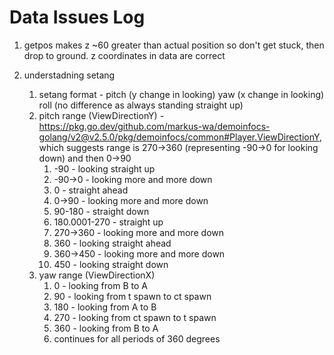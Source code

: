 # Data Issues Log
1. getpos makes z ~60 greater than actual position so don't get stuck, then drop
to ground. z coordinates in data are correct
   
1. understadning setang
   1. setang format - pitch (y change in looking) yaw (x change in looking) roll (no difference as always standing straight up)
   2. pitch range (ViewDirectionY) -https://pkg.go.dev/github.com/markus-wa/demoinfocs-golang/v2@v2.5.0/pkg/demoinfocs/common#Player.ViewDirectionY,
   which suggests range is 270->360 (representing -90->0 for looking down) and then 0->90
      1. -90 - looking straight up
      2. -90->0 - looking more and more down
      3. 0 - straight ahead
      4. 0->90 - looking more and more down
      5. 90-180 - straight down
      6. 180.0001-270 - straight up
      7. 270->360 - looking more and more down
      8. 360 - looking straight ahead
      9. 360->450 - looking more and more down
      10. 450 - looking straight down
   3. yaw range (ViewDirectionX)
      1. 0 - looking from B to A
      2. 90 - looking from t spawn to ct spawn
      3. 180 - looking from A to B
      4. 270 - looking from ct spawn to t spawn
      5. 360 - looking from B to A
      5. continues for all periods of 360 degrees
      
   